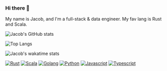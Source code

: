 ### Hi there 👋

My name is Jacob, and I'm a full-stack & data engineer. My fav lang is Rust and Scala.

![Jacob's GitHub stats](https://github-readme-stats.vercel.app/api?username=jacobbishopxy&show_icons=true&theme=dark&hide=issues,contribs)

![Top Langs](https://github-readme-stats.vercel.app/api/top-langs/?username=jacobbishopxy&layout=compact&langs_count=6&theme=dark)

![Jacob's wakatime stats](https://github-readme-stats.vercel.app/api/wakatime?username=JacobBishop&layout=compact&theme=dark)

[![Rust](https://img.shields.io/badge/Rust-%20?logoColor=white&logo=rust&color=000000)](#)
[![Scala](https://img.shields.io/badge/Scala-%20?&logo=scala&logoColor=white&color=d4302e)](#)
[![Golang](https://img.shields.io/badge/Golang-%20?&logo=go&logoColor=white&color=00a7d0)](#)
[![Python](https://img.shields.io/badge/Python-%20?&logo=python&logoColor=white&color=3877ad)](#)
[![Javascript](https://img.shields.io/badge/Javascript-%20?&logo=javascript&logoColor=white&color=efd81d)](#)
[![Typescript](https://img.shields.io/badge/Typescript-%20?&logo=typescript&logoColor=white&color=2f74c0)](#)
